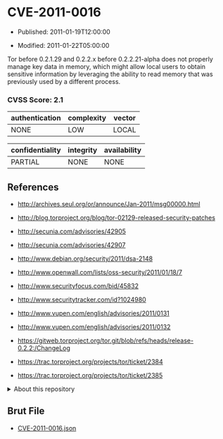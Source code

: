 # CVE-2011-0016

- Published: 2011-01-19T12:00:00

- Modified: 2011-01-22T05:00:00

Tor before 0.2.1.29 and 0.2.2.x before 0.2.2.21-alpha does not properly manage key data in memory, which might allow local users to obtain sensitive information by leveraging the ability to read memory that was previously used by a different process.

### CVSS Score: **2.1**

| authentication | complexity | vector |
| --- | --- | --- |
| NONE | LOW | LOCAL |

| confidentiality | integrity | availability |
| --- | --- | --- |
| PARTIAL | NONE | NONE |

## References

* http://archives.seul.org/or/announce/Jan-2011/msg00000.html

* http://blog.torproject.org/blog/tor-02129-released-security-patches

* http://secunia.com/advisories/42905

* http://secunia.com/advisories/42907

* http://www.debian.org/security/2011/dsa-2148

* http://www.openwall.com/lists/oss-security/2011/01/18/7

* http://www.securityfocus.com/bid/45832

* http://www.securitytracker.com/id?1024980

* http://www.vupen.com/english/advisories/2011/0131

* http://www.vupen.com/english/advisories/2011/0132

* https://gitweb.torproject.org/tor.git/blob/refs/heads/release-0.2.2:/ChangeLog

* https://trac.torproject.org/projects/tor/ticket/2384

* https://trac.torproject.org/projects/tor/ticket/2385

<details>
<summary>About this repository</summary> 

  This repository is part of the project [Live Hack CVE](https://github.com/Live-Hack-CVE). Main website can be found [www.live-hack.org](https://www.live-hack.org) 
  
  Made by [Sn0wAlice](https://github.com/Sn0wAlice) for the people that care about security and need to have a feed of the latest CVEs. Hope you enjoy it, don't forget to star the repo and follow me on [Twitter](https://twitter.com/Sn0wAlice) and [Github](https://github.com/Sn0wAlice). And that is my [personnal website](https://www.alice-snow.me/)

  - [Home Page](https://github.com/Live-Hack-CVE)
  - [Framework](https://github.com/Live-Hack-CVE/cve-framework)
  - [CVE database](https://github.com/Live-Hack-CVE/full_database)
  - [Changelog](https://github.com/Live-Hack-CVE/Changelog)
</details>

## Brut File

* [CVE-2011-0016.json](https://raw.githubusercontent.com/Live-Hack-CVE/full_database/main/cves/2011/CVE-2011-0016.json)

